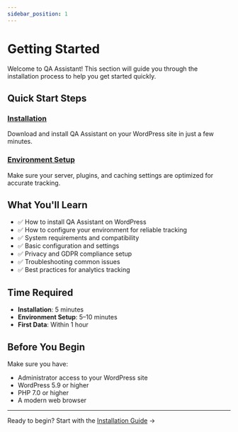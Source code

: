 ```yaml
---
sidebar_position: 1
---
```


# Getting Started

Welcome to QA Assistant! This section will guide you through the installation process to help you get started quickly.

## Quick Start Steps

### [Installation](/docs/user-manual/getting-started/installation)  
Download and install QA Assistant on your WordPress site in just a few minutes.

### [Environment Setup](/docs/user-manual/getting-started/environment-setup)  
Make sure your server, plugins, and caching settings are optimized for accurate tracking.

## What You'll Learn

- ✅ How to install QA Assistant on WordPress  
- ✅ How to configure your environment for reliable tracking  
- ✅ System requirements and compatibility  
- ✅ Basic configuration and settings  
- ✅ Privacy and GDPR compliance setup  
- ✅ Troubleshooting common issues  
- ✅ Best practices for analytics tracking

## Time Required

- **Installation**: 5 minutes  
- **Environment Setup**: 5–10 minutes  
- **First Data**: Within 1 hour

## Before You Begin

Make sure you have:
- Administrator access to your WordPress site
- WordPress 5.9 or higher
- PHP 7.0 or higher
- A modern web browser

---

Ready to begin? Start with the [Installation Guide](/docs/user-manual/getting-started/installation) →
